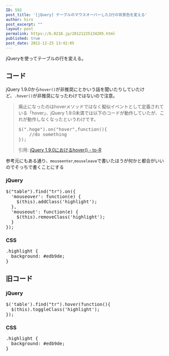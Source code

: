 ```yaml
---
ID: 592
post_title: '[jQuery] テーブルのマウスオーバーした1行の背景色を変える'
author: hiro
post_excerpt: ""
layout: post
permalink: https://b.0218.jp/20121225134205.html
published: true
post_date: 2012-12-25 13:42:05
---
```

jQueryを使ってテーブルの行を変える。
<!--more-->
<h2>コード</h2>
jQuery 1.9.0から<code>hover()</code>が非推奨にとかいう話を聞いたりしていたけど、<code>.hover()</code>が非推奨になったわけではないので注意。

<blockquote>廃止になったのはhoverメソッドではなく擬似イベントとして定義されている「hover」、jQuery 1.9.0未満では以下のコードが動作していたが、これが動作しなくなったというわけです。
<pre>$(".hoge").on("hover",function(){
	//do something
});</pre>
<footer>引用: <a href="http://blog.webcreativepark.net/2013/01/22-104701.html" target="_blank">jQuery 1.9.0におけるhover() - to-R</a></footer></blockquote>

参考元にもある通り、<code>mouseenter</code>,<code>mouseleave</code>で書いたほうが何かと都合がいいのでそっちで書くことにする

<h3>jQuery</h3>
<pre class="prettyprint linenums">
$("table").find("tr").on({
  'mouseover': function(e) {
    $(this).addClass('highlight');
  },
  'mouseout': function(e) {
    $(this).removeClass('highlight');
  }
});
</pre>

<h3>CSS</h3>
<pre class="prettyprint linenums">
.highlight {
  background: #edb9de;
}
</pre>

<h2>旧コード</h2>
<h3>jQuery</h3>
<pre class="prettyprint linenums">$('table').find("tr").hover(function(){
  $(this).toggleClass('highlight');
});</pre>

<h3>CSS</h3>
<pre class="prettyprint linenums">.highlight {
  background: #edb9de;
}</pre>